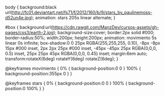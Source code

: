 <div id="box"></div>

body {
  background:black url(http://fc01.deviantart.net/fs71/f/2012/160/b/9/stars_by_paulinemoss-d52un4e.jpg);
  animation: stars 205s linear alternate;
}

#box {
  background:url(https://cdn.rawgit.com/ManzDev/cursos-assets/gh-pages/css3/earth-2.jpg);
  background-size:cover;
  border:2px solid #000;
  border-radius:50%;
  width:200px;
  height:200px;
  animation: movimiento 5s linear 0s infinite;
  box-shadow:0 0 25px RGBA(255,255,255, 0.10),
             -8px -8px 15px #000 inset,
             2px 2px 25px #000 inset,
             -45px -45px 25px RGBA(0,0,0, 0.5) inset, 
             25px 25px 45px RGBA(0,0,0, 0.45) inset;
  margin:6em auto;
  transform:rotateX(6deg) rotateY(6deg) rotateZ(6deg);
}

@keyframes movimiento {
  0% { background-position:0 0 }
  100% { background-position:355px 0 }
}

@keyframes stars {
  0% { background-position:0 0 }
  100% { background-position:0 100% }
}
